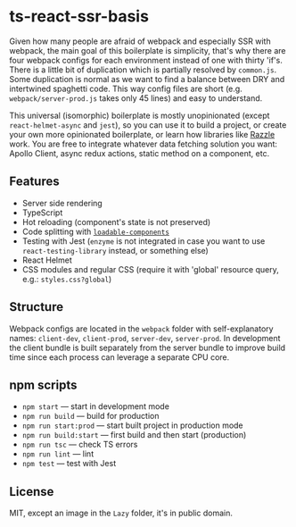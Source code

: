 # ts-react-ssr-basis

Given how many people are afraid of webpack and especially SSR with webpack, the main goal of this boilerplate is simplicity, that's why there are four webpack configs for each environment instead of one with thirty 'if's. There is a little bit of duplication which is partially resolved by `common.js`. Some duplication is normal as we want to find a balance between DRY and intertwined spaghetti code. This way config files are short (e.g. `webpack/server-prod.js` takes only 45 lines) and easy to understand.

This universal (isomorphic) boilerplate is mostly unopinionated (except `react-helmet-async` and `jest`), so you can use it to build a project, or create your own more opinionated boilerplate, or learn how libraries like [Razzle](https://github.com/jaredpalmer/razzle/) work. You are free to integrate whatever data fetching solution you want: Apollo Client, async redux actions, static method on a component, etc.

## Features
 - Server side rendering
 - TypeScript
 - Hot reloading (component's state is not preserved)
 - Code splitting with [`loadable-components`](https://github.com/smooth-code/loadable-components)
 - Testing with Jest (`enzyme` is not integrated in case you want to use `react-testing-library` instead, or something else)
 - React Helmet
 - CSS modules and regular CSS (require it with 'global' resource query, e.g.: `styles.css?global`)

## Structure
Webpack configs are located in the `webpack` folder with self-explanatory names: `client-dev`, `client-prod`, `server-dev`, `server-prod`. In development the client bundle is built separately from the server bundle to improve build time since each process can leverage a separate CPU core.

## npm scripts
 - `npm start` — start in development mode
 - `npm run build` — build for production
 - `npm run start:prod` — start built project in production mode
 - `npm run build:start` — first build and then start (production)
 - `npm run tsc` — check TS errors
 - `npm run lint` — lint
 - `npm test` — test with Jest

## License
MIT, except an image in the `Lazy` folder, it's in public domain.

